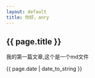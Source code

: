 ```yaml
---
layout: default
title: 你好，anry
---
```

<h2>{{ page.title }}</h2>
<p>我的第一篇文章,这个是一个md文件</p>
<p>{{ page.date | date_to_string }}</p>